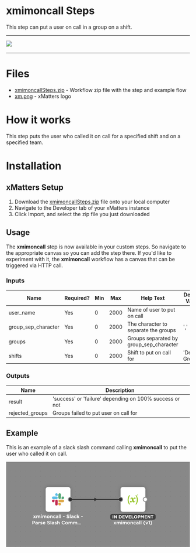 # xmimoncall Steps

This step can put a user on call in a group on a shift.


---------

<kbd>
  <img src="https://github.com/xmatters/xMatters-Labs/raw/master/media/disclaimer.png">
</kbd>

---------

# Files

* [xmimoncallSteps.zip](xmimoncallSteps.zip) - Workflow zip file with the step and example flow
* [xm.png](/xm.png) - xMatters logo

# How it works
This step puts the user who called it on call for a specified shift and on a specified team.


# Installation

## xMatters Setup
1. Download the [xmimoncallSteps.zip](xmimoncallSteps.zip) file onto your local computer
2. Navigate to the Developer tab of your xMatters instance
3. Click Import, and select the zip file you just downloaded


## Usage
The **xmimoncall** step is now available in your custom steps. So navigate to the appropriate canvas so you can add the step there. If you'd like to experiment with it, the **xmimoncall** workflow has a canvas that can be triggered via HTTP call. 

### Inputs
| Name  | Required? | Min | Max | Help Text | Default Value | Multiline |
| ----- | ----------| --- | --- | --------- | ------------- | --------- |
| user_name  | Yes | 0 | 2000 | Name of user to put on call  | | No |
| group_sep_character  | Yes | 0 | 2000 | The character to separate the groups | ',' | No |
| groups  | Yes | 0 | 2000 | Groups separated by group_sep_character | | No |
| shifts  | Yes | 0 | 2000 | Shift to put on call for | 'Default Group' | No |


### Outputs

| Name | Description |
| ---- | ----------  |
| result | 'success' or 'failure' depending on 100% success or not |
| rejected_groups | Groups failed to put user on call for |


## Example
This is an example of a slack slash command calling **xmimoncall** to put the user who called it on call.

<kbd>
	<img src="/media/ExampleFlow.png">
</kbd>

